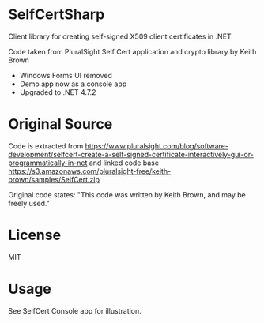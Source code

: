 # SelfCertSharp

Client library for creating self-signed X509 client certificates in .NET

Code taken from PluralSight Self Cert application and crypto library by Keith Brown

* Windows Forms UI removed
* Demo app now as a console app
* Upgraded to .NET 4.7.2

# Original Source

Code is extracted from https://www.pluralsight.com/blog/software-development/selfcert-create-a-self-signed-certificate-interactively-gui-or-programmatically-in-net
and linked code base https://s3.amazonaws.com/pluralsight-free/keith-brown/samples/SelfCert.zip

Original code states: "This code was written by Keith Brown, and may be freely used."

# License 

MIT

# Usage

See SelfCert Console app for illustration.


